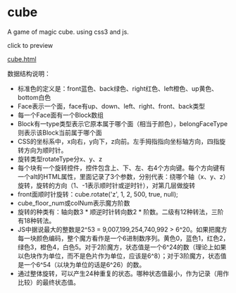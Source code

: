 # cube
A game of magic cube. using css3 and js.


click to preview

[cube.html](http://htmlpreview.github.io/?https://github.com/zhzhchwin/cube/blob/master/cube.html)

数据结构说明：
* 标准色的定义是：front蓝色、back绿色、right红色、left橙色、up黄色、bottom白色
* Face表示一个面，face有up、down、left、right、front、back类型
* 每一个Face面有一个Block数组
* Block有一type类型表示它原本属于哪个面（相当于颜色），belongFaceType则表示该Block当前属于哪个面
* CSS的坐标系中，x向右，y向下，z向前。左手拇指指向坐标轴方向，四指旋转方向为顺时针。
* 旋转类型rotateType分x、y、z
* 每个块有一个旋转控件，控件包含上、下、左、右4个方向键。每个方向键有一个alt的HTML属性，里面记录了3个参数，分别代表：绕哪个轴（x、y、z）旋转，旋转的方向（1、-1表示顺时针或逆时针），对第几层做旋转
* front面顺时针旋转：cube.rotate('z', 1, 2, 500, true, null);
* cube_floor_num或colNum表示魔方阶数
* 旋转的种类有：轴向数3 * 顺逆时针转向数2 * 阶数。二级有12种转法，三阶有18种转法。
* JS中据说最大的整数是2^53 = 9,007,199,254,740,992 > 6^20。如果把魔方每一块颜色编码，整个魔方看作是一个6进制数序列。黄色0，蓝色1，红色2，绿色3，橙色4，白色5。对于2阶魔方，状态值是一个6^24的数（理论上如果以色块作为单位，而不是色片作为单位，应该是6^8）；对于3阶魔方，状态值是一个6^54（以块为单位的话是6^26）的数。
* 通过整体旋转，可以产生24种重复的状态。哪种状态值最小，作为记录（用作比较）的最终状态值。